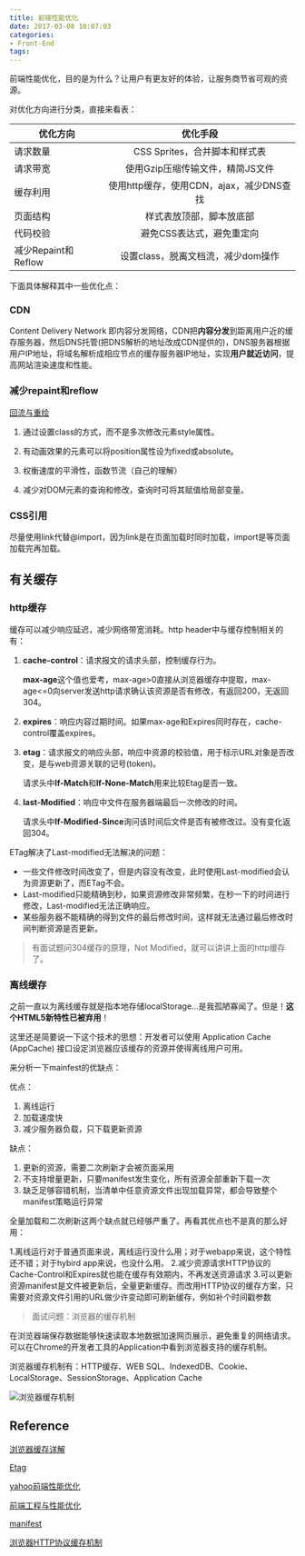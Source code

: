 ```yaml
---
title: 前端性能优化
date: 2017-03-08 10:07:03
categories: 
- Front-End
tags:
---
```


前端性能优化，目的是为什么？让用户有更友好的体验，让服务商节省可观的资源。

对优化方向进行分类，直接来看表：

| 优化方向        | 优化手段          |
| ------------- |:-------------:|
| 请求数量      | CSS Sprites，合并脚本和样式表 |
| 请求带宽      | 使用Gzip压缩传输文件，精简JS文件     |
| 缓存利用 | 使用http缓存，使用CDN，ajax，减少DNS查找      |
| 页面结构 | 样式表放顶部，脚本放底部 |
| 代码校验 | 避免CSS表达式，避免重定向 |
| 减少Repaint和Reflow | 设置class，脱离文档流，减少dom操作 |

<!-- more -->

下面具体解释其中一些优化点：

### CDN

Content Delivery Network 即内容分发网络，CDN把**内容分发**到距离用户近的缓存服务器，然后DNS托管(把DNS解析的地址改成CDN提供的)，DNS服务器根据用户IP地址，将域名解析成相应节点的缓存服务器IP地址，实现**用户就近访问**，提高网站渲染速度和性能。

### 减少repaint和reflow

[回流与重绘](http://www.zhangxinxu.com/wordpress/2010/01/%E5%9B%9E%E6%B5%81%E4%B8%8E%E9%87%8D%E7%BB%98%EF%BC%9Acss%E6%80%A7%E8%83%BD%E8%AE%A9javascript%E5%8F%98%E6%85%A2%EF%BC%9F/)

1. 通过设置class的方式，而不是多次修改元素style属性。

2. 有动画效果的元素可以将position属性设为fixed或absolute。

3. 权衡速度的平滑性，函数节流（自己的理解）

4. 减少对DOM元素的查询和修改，查询时可将其赋值给局部变量。

### CSS引用

尽量使用link代替@import，因为link是在页面加载时同时加载，import是等页面加载完再加载。

## 有关缓存

### http缓存

缓存可以减少响应延迟，减少网络带宽消耗。http header中与缓存控制相关的有：

1. **cache-control**：请求报文的请求头部，控制缓存行为。

	**max-age**这个值也爱考，max-age>0直接从浏览器缓存中提取，max-age<=0向server发送http请求确认该资源是否有修改，有返回200，无返回304。

2. **expires**：响应内容过期时间。如果max-age和Expires同时存在，cache-control覆盖expires。

3. **etag**：请求报文的响应头部，响应中资源的校验值，用于标示URL对象是否改变，是与web资源关联的记号(token)。

	请求头中**If-Match**和**If-None-Match**用来比较Etag是否一致。

4. **last-Modified**：响应中文件在服务器端最后一次修改的时间。

	请求头中**If-Modified-Since**询问该时间后文件是否有被修改过。没有变化返回304。

ETag解决了Last-modified无法解决的问题：

* 一些文件修改时间改变了，但是内容没有改变，此时使用Last-modified会认为资源更新了，而ETag不会。
* Last-modified只能精确到秒，如果资源修改非常频繁，在秒一下的时间进行修改，Last-modified无法正确响应。
* 某些服务器不能精确的得到文件的最后修改时间，这样就无法通过最后修改时间判断资源是否更新。

> 有面试题问304缓存的原理，Not Modified，就可以讲讲上面的http缓存了。

### 离线缓存

之前一直以为离线缓存就是指本地存储localStorage...是我孤陋寡闻了。但是！**这个HTML5新特性已被弃用**！

这里还是简要说一下这个技术的思想：开发者可以使用 Application Cache (AppCache) 接口设定浏览器应该缓存的资源并使得离线用户可用。

来分析一下mainfest的优缺点：

优点：
1. 离线运行
2. 加载速度快
3. 减少服务器负载，只下载更新资源

缺点：
1. 更新的资源，需要二次刷新才会被页面采用
2. 不支持增量更新，只要manifest发生变化，所有资源全部重新下载一次
3. 缺乏足够容错机制，当清单中任意资源文件出现加载异常，都会导致整个manifest策略运行异常

全量加载和二次刷新这两个缺点就已经够严重了。再看其优点也不是真的那么好用：

1.离线运行对于普通页面来说，离线运行没什么用；对于webapp来说，这个特性还不错；对于hybird app来说，也没什么用。
2.减少资源请求HTTP协议的Cache-Control和Expires就也能在缓存有效期内，不再发送资源请求
3.可以更新资源manifest是文件被更新后，全量更新缓存。而改用HTTP协议的缓存方案，只需要对资源文件引用的URL做少许变动即可刷新缓存，例如补个时间戳参数

> 面试问题：浏览器的缓存机制

在浏览器端保存数据能够快速读取本地数据加速网页展示，避免重复的网络请求。可以在Chrome的开发者工具的Application中看到浏览器支持的缓存机制。

浏览器缓存机制有：HTTP缓存、WEB SQL、IndexedDB、Cookie、LocalStorage、SessionStorage、Application Cache

![浏览器缓存机制](/cache.png)



## Reference

[浏览器缓存详解](http://blog.csdn.net/eroswang/article/details/8302191)

[Etag](http://www.iteye.com/topic/656658)

[yahoo前端性能优化](http://www.cnblogs.com/lei2007/archive/2013/08/16/3262897.html)

[前端工程与性能优化](https://github.com/fouber/blog/issues/3)

[manifest](https://developer.mozilla.org/zh-CN/docs/Web/HTML/Using_the_application_cache)

[浏览器HTTP协议缓存机制](https://www.cnblogs.com/skynet/archive/2012/11/28/2792503.html)
